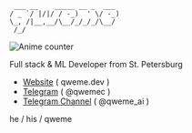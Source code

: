 ```
 ___ __    _____ __ _  ___ 
/ _ `/ |/|/ / -_)  ' \/ -_)
\_, /|__,__/\__/_/_/_/\__/ 
 /_/      
```

![Anime counter](https://koibito.qweme.dev/@qweme32?length=5&scale=1) 

<p>Full stack & ML Developer from St. Petersburg</p>

- [Website](https://qweme.dev) ( qweme.dev )
- [Telegram](https://qwemec.t.me) ( @qwemec )
- [Telegram Channel](https://qweme_ai.t.me) ( @qweme_ai )

he / his / qweme
